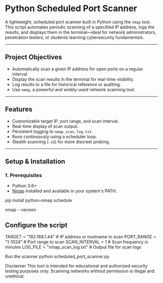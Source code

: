 # Python Scheduled Port Scanner

A lightweight, scheduled port scanner built in Python using the `nmap` tool. This script automates periodic scanning of a specified IP address, logs the results, and displays them in the terminal—ideal for network administrators, penetration testers, or students learning cybersecurity fundamentals.

---

## Project Objectives

- Automatically scan a given IP address for open ports on a regular interval.
- Display the scan results in the terminal for real-time visibility.
- Log results to a file for historical reference or auditing.
- Use `nmap`, a powerful and widely-used network scanning tool.

---

##  Features

-  Customizable target IP, port range, and scan interval.
-  Real-time display of scan output.
-  Persistent logging to `nmap_scan_log.txt`.
-  Runs continuously using a scheduler loop.
-  Stealth scanning (`-sS`) for more discreet probing.

---

## Setup & Installation

### 1.  Prerequisites

- Python 3.6+
- [Nmap](https://nmap.org/download.html) installed and available in your system's PATH.

pip install python-nmap schedule

nmap --version

## Configure the script
TARGET = "192.168.1.44"         # IP address or hostname to scan
PORT_RANGE = "1-1024"           # Port range to scan
SCAN_INTERVAL = 1               # Scan frequency in minutes
LOG_FILE = "nmap_scan_log.txt"  # Output file for scan logs

Run the scanner
python scheduled_port_scanner.py

Disclaimer
This tool is intended for educational and authorized security testing purposes only. Scanning networks without permission is illegal and unethical.
